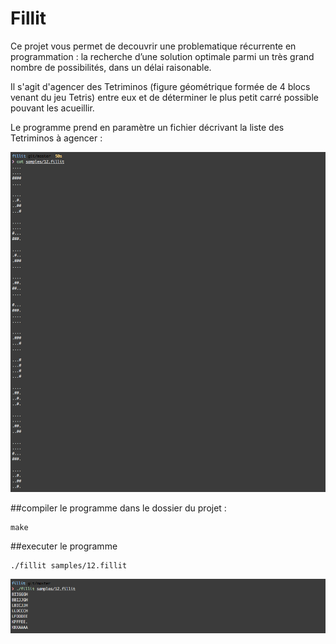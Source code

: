 # Fillit

Ce projet vous permet de decouvrir une problematique récurrente en programmation : la recherche d’une solution optimale parmi un très grand nombre de possibilités, dans un délai raisonable.

Il s'agit d'agencer des Tetriminos (figure géométrique formée de 4 blocs venant du jeu Tetris) entre eux et de déterminer le plus petit carré possible pouvant les acueillir.

Le programme prend en paramètre un fichier décrivant la liste des Tetriminos à agencer :

![alt text](ressources/map.png "map")

##compiler le programme
dans le dossier du projet :
```
make
```

##executer le programme
```
./fillit samples/12.fillit
```

![alt text](ressources/output.png "output")

